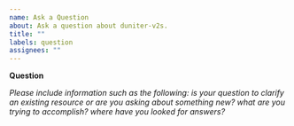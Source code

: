 ```yaml
---
name: Ask a Question
about: Ask a question about duniter-v2s.
title: ""
labels: question
assignees: ""
---
```


**Question**

_Please include information such as the following: is your question to clarify an existing resource
or are you asking about something new? what are you trying to accomplish? where have you looked for
answers?_
